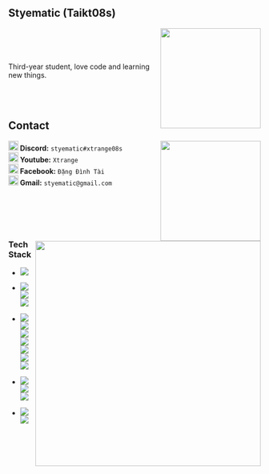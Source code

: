 <p float="left">
    <h2> Styematic (Taikt08s) </h2>
    <img src="https://minhthi.net/wp-content/uploads/2019/08/tumblr_pu4vxtbccl1qztgoio1_r1_540.gif" align="right"  height=200 width="auto">
    <br><br><br><br>
    Third-year student, love code and learning new things.
    <br><br><br><br>
</p>

<p float="left">
  <h2>Contact</h2>
     <img src="./tenor.gif" align="right"  height=200 width="auto">
  <p float="left">
    <b><img src="https://assets-global.website-files.com/6257adef93867e50d84d30e2/636e0a6a49cf127bf92de1e2_icon_clyde_blurple_RGB.png" width="20"> Discord:</b> <code>styematic#xtrange08s</code> <br>
    <b><img src="https://cdn-icons-png.flaticon.com/256/1384/1384060.png" width="20"> Youtube:</b> <code>Xtrange</code> <br>
    <b><img src="https://upload.wikimedia.org/wikipedia/commons/b/b9/2023_Facebook_icon.svg" width="20"> Facebook:</b> <code>Đặng Đình Tài</code><br>
      <b><img src="https://mailmeteor.com/logos/assets/PNG/Gmail_Logo_512px.png" width="20"> Gmail:</b> <code>styematic@gmail.com</code>
    <br> <br>
  </p>
</p>

<p float="left"> <br> <br> <br>
  <img src="./tenor-sparkle.gif" align="right" width=450 >
  <h3 align="left">Tech Stack</h3>
    <ul>
      <li> 
  <p float="left">
   <img src="https://img.shields.io/badge/Windows-0078D6?style=for-the-badge&logo=windows&logoColor=white">
  </p>
      </li> 
 </ul>
  <ul>
      <li> 
  <p float="left">
      <img src="https://img.shields.io/badge/IntelliJ%20IDEA-ff2d5c?style=for-the-badge&logo=intellijidea&logoColor=black&labelColor=ff7a19">
      <img src="https://img.shields.io/badge/Visual_Studio_Code-0078D4?style=for-the-badge&logo=visual%20studio%20code&logoColor=white">
      <img src="https://img.shields.io/badge/Visual_Studio-5C2D91?style=for-the-badge&logo=visual%20studio&logoColor=white">
  </p>
      </li> 
 </ul>
 <ul>
      <li> 
  <p float="left">
    <img src="https://img.shields.io/badge/Spring%20Boot-239120?style=for-the-badge&logo=springboot&logoColor=white">
    <img src="https://img.shields.io/badge/React-61dbfb?style=for-the-badge&logo=react&logoColor=white">
    <img src="https://img.shields.io/badge/Thymeleaf-005f16?style=for-the-badge&logo=thymeleaf&logoColor=white">
    <img src="https://img.shields.io/badge/JavaScript-F7DF1E?style=for-the-badge&logo=javascript&logoColor=black">
    <img src="https://img.shields.io/badge/TypeScript-007ACC?style=for-the-badge&logo=typescript&logoColor=white">
    <img src="https://img.shields.io/badge/HTML-e34c26?style=for-the-badge&logo=html5&logoColor=white">
    <img src="https://img.shields.io/badge/CSS-2965f1?style=for-the-badge&logo=css3&logoColor=white">
    
  </p>
      </li> 
 </ul>
 <ul>
      <li> 
  <p float="left">
    <img src="https://img.shields.io/badge/PostgreSQL-0e6791?style=for-the-badge&logo=postgresql&logoColor=white">
    <img src="https://img.shields.io/badge/SQL%20Server-444444?style=for-the-badge&logo=microsoftsqlserver&logoColor=white">
    <img src="https://img.shields.io/badge/MongoDB-4db33b?style=for-the-badge&logo=mongodb&logoColor=white">
  </p>
      </li> 
 </ul>
 <ul>
      <li> 
  <p float="left">
    <img src="https://img.shields.io/badge/Docker-00b7ec?style=for-the-badge&logo=docker&logoColor=white">
    <img src="https://img.shields.io/badge/Render-00e3b8?style=for-the-badge&logo=render&logoColor=white">
  </p>
      </li> 
 </ul>
</p>
